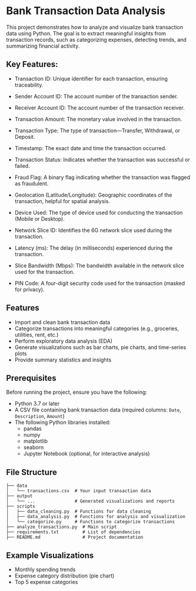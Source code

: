 # Bank Transaction Data Analysis

This project demonstrates how to analyze and visualize bank transaction data using Python. The goal is to extract meaningful insights from transaction records, such as categorizing expenses, detecting trends, and summarizing financial activity.

## Key Features:

- Transaction ID: Unique identifier for each transaction, ensuring traceability.

- Sender Account ID: The account number of the transaction sender.

- Receiver Account ID: The account number of the transaction receiver.

- Transaction Amount: The monetary value involved in the transaction.

- Transaction Type: The type of transaction—Transfer, Withdrawal, or Deposit.

- Timestamp: The exact date and time the transaction occurred.

- Transaction Status: Indicates whether the transaction was successful or failed.

- Fraud Flag: A binary flag indicating whether the transaction was flagged as fraudulent.

- Geolocation (Latitude/Longitude): Geographic coordinates of the transaction, helpful for spatial analysis.

- Device Used: The type of device used for conducting the transaction (Mobile or Desktop).

- Network Slice ID: Identifies the 6G network slice used during the transaction.

- Latency (ms): The delay (in milliseconds) experienced during the transaction.

- Slice Bandwidth (Mbps): The bandwidth available in the network slice used for the transaction.

- PIN Code: A four-digit security code used for the transaction (masked for privacy).

## Features

- Import and clean bank transaction data
- Categorize transactions into meaningful categories (e.g., groceries, utilities, rent, etc.)
- Perform exploratory data analysis (EDA)
- Generate visualizations such as bar charts, pie charts, and time-series plots
- Provide summary statistics and insights

## Prerequisites

Before running the project, ensure you have the following:

- Python 3.7 or later
- A CSV file containing bank transaction data (required columns: `Date`, `Description`, `Amount`)
- The following Python libraries installed:
  - pandas
  - numpy
  - matplotlib
  - seaborn
  - Jupyter Notebook (optional, for interactive analysis)

## File Structure

```
├── data
│   └── transactions.csv  # Your input transaction data
├── output
│   └── ...               # Generated visualizations and reports
├── scripts
│   ├── data_cleaning.py  # Functions for data cleaning
│   ├── data_analysis.py  # Functions for analysis and visualization
│   └── categorize.py     # Functions to categorize transactions
├── analyze_transactions.py  # Main script
├── requirements.txt         # List of dependencies
├── README.md                # Project documentation
```

## Example Visualizations

- Monthly spending trends
- Expense category distribution (pie chart)
- Top 5 expense categories
